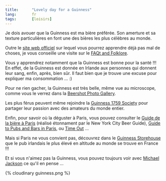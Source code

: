 ```yaml
--- 
title:      "Lovely day for a Guinness" 
lang:       fr 
tags:       [loisirs]
---
```



Je dois avouer que la Guinness est ma bière préférée. Son amerture et sa texture particulières en font une des bières les plus célèbres au monde.

Outre le [site web officiel](http://www.guinness.com/) sur lequel vous pourrez apprendre déjà pas mal de choses, je vous conseille une visite sur le [FAQt and Folklore](http://www.ivo.se/guinness/).

Vous y apprendrez notamment que la Guinness est bonne pour la santé !!! En effet, de la Guinness est donnée en Irlande aux personnes qui donnent leur sang, enfin, après, bien sûr. Il faut bien que je trouve une excuse pour expliquer ma consommation ... :)

Pour ne rien gacher, la Guinness est très belle, même vue au microscope, comme vous le verrez dans la [Beershot Photo Gallery](http://micro.magnet.fsu.edu/beershots/index.html).

Les plus férus peuvent même rejoindre la [Guinness 1759 Society](http://www.1759society.com/) pour partager leur passion avec des amateurs du monde entier.

Enfin, pour savoir où la déguster à Paris, vous pouvez consulter le [Guide de la bière à Paris](http://www.nycbeer.org/paris/drinking.html) (réalisé étonnament par le New York City Beer Guide), [Guide to Pubs and Bars in Paris](http://www.parispubs.com/), ou [Time Out](http://www.timeout.com/paris/eat/bars_and_pubs.html) ...

Mais si Paris ne vous convient pas, découvrez dans le [Guinness Storehouse](http://www.guinnessstorehouse.com/) que le pub irlandais le plus élevé en altitude au monde se trouve en France !!!

Et si vous n'aimez pas la Guinness, vous pouvez toujours voir avec [Michael Jackson](http://www.beerhunter.com/) ce qu'il en pense ...

{% cloudinary guinness.png %}

